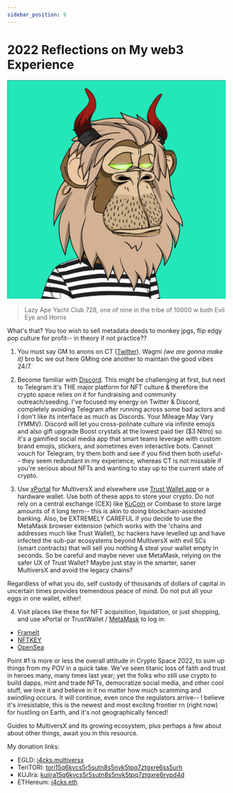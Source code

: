 ```yaml
---
sidebar_position: 9
---
```

# 2022 Reflections on My web3 Experience

![A horned cartoon ape with lion's mane, eyes glowing like radium](./layc728.png)
> Lazy Ape Yacht Club 728, one of nine in the tribe of 10000 w both Evil Eye and Horns

What's that? You too wish to sell metadata deeds to monkey jpgs, flip edgy pop culture for profit-- in theory if not practice??

1. You must say GM to anons on CT ([Twitter](https://www.twitter.com/xJ4cks)). Wagmi *(we are gonna make it)* bro bc we out here GMing one another to maintain the good vibes 24/7. 

2. Become familiar with [Discord](https://www.discord.com). This might be challenging at first, but next to Telegram it's THE major platform for NFT culture & therefore the crypto space relies on it for fundraising and community outreach/seeding. I've focused my energy on Twitter & Discord, completely avoiding Telegram after running across some bad actors and I don't like its interface as much as Discords. Your Mileage May Vary (YMMV). Discord will let you cross-polinate culture via infinite emojis and also gift upgrade Boost crystals at the lowest paid tier ($3 Nitro) so it's a gamified social media app that smart teams leverage with custom brand emojis, stickers, and sometimes even interactive bots. Cannot vouch for Telegram, try them both and see if you find them both useful-- they seem redundant in my experience, whereas CT is not missable if you're serious about NFTs and wanting to stay up to the current state of crypto.

3. Use [xPortal](https://xport.al/referral/o6q0in3yh6/) for MultiversX and elsewhere use [Trust Wallet app](https://trustwallet.com) or a hardware wallet. Use both of these apps to store your crypto. Do not rely on a central exchange (CEX) like [KuCoin](https://accounts.binance.us/en/register?ref=52116724) or Coinbase to store large amounts of it long term-- this is akin to doing blockchain-assisted banking. Also, be EXTREMELY CAREFUL if you decide to use the MetaMask browser extension (which works with the 'chains and addresses much like Trust Wallet), bc hackers have levelled up and have infected the sub-par ecosystems beyond MultiversX with evil SCs (smart contracts) that will sell you nothing & steal your wallet empty in seconds. So be careful and maybe never use MetaMask, relying on the safer UX of Trust Wallet? Maybe just stay in the smarter, saner MultiversX and avoid the legacy chains? 

Regardless of what you do, self custody of thousands of dollars of capital in uncertain times provides tremendous peace of mind. Do not put all your eggs in one wallet, either!

4. Visit places like these for NFT acquisition, liquidation, or just shopping, and use xPortal or TrustWallet / [MetaMask](https://metamask.io) to log in:
- [FrameIt](https://frameit.gg)
- [NFTKEY](https://nftkey.app)
- [OpenSea](https://opensea.io)

Point #1 is more or less the overall attitude in Crypto Space 2022, to sum up things from my POV in a quick take. We've seen titanic loss of faith and trust in heroes many, many times last year; yet the folks who still use crypto to build dapps, mint and trade NFTs, democratize social media, and other cool stuff, we love it and believe in it no matter how much scamming and swindling occurs. It will continue, even once the regulators arrive-- I believe it's irresistable, this is the newest and most exciting frontier rn (right now) for hustling on Earth, and it's not geographically fenced!


Guides to MultiversX and its growing ecosystem, plus perhaps a few about about other things, await you in this resource.


My donation links:

- EGLD: [j4cks.multiversx](https://explorer.multiversx.com/accounts/erd159mypt4myss3mqrs89ft0hjeacffks2690gq9u3mlh73m9sh0w5s09eqhh)
- TeriTORI: [tori15q6kvcs5r5sutn8s5nvk5tpq7ztgxre6ss5urh](https://www.mintscan.io/teritori/account/tori15q6kvcs5r5sutn8s5nvk5tpq7ztgxre6ss5urh)
- KUJIra: [kujira15q6kvcs5r5sutn8s5nvk5tpq7ztgxre6rvpd4d](https://www.mintscan.io/kujira/account/kujira15q6kvcs5r5sutn8s5nvk5tpq7ztgxre6rvpd4d)
- ETHereum: [j4cks.eth](https://etherscan.io/enslookup-search?search=j4cks.eth)
